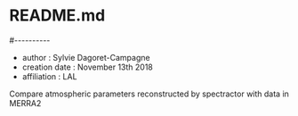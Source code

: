 # README.md
#----------
- author : Sylvie Dagoret-Campagne
- creation date : November 13th 2018
- affiliation : LAL

Compare atmospheric parameters reconstructed by spectractor with data in MERRA2

